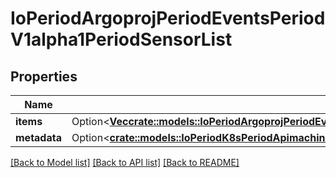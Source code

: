 # IoPeriodArgoprojPeriodEventsPeriodV1alpha1PeriodSensorList

## Properties

Name | Type | Description | Notes
------------ | ------------- | ------------- | -------------
**items** | Option<[**Vec<crate::models::IoPeriodArgoprojPeriodEventsPeriodV1alpha1PeriodSensor>**](io.argoproj.events.v1alpha1.Sensor.md)> |  | [optional]
**metadata** | Option<[**crate::models::IoPeriodK8sPeriodApimachineryPeriodPkgPeriodApisPeriodMetaPeriodV1PeriodListMeta**](io.k8s.apimachinery.pkg.apis.meta.v1.ListMeta.md)> |  | [optional]

[[Back to Model list]](../README.md#documentation-for-models) [[Back to API list]](../README.md#documentation-for-api-endpoints) [[Back to README]](../README.md)


